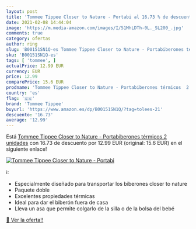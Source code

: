 ```yaml
---
layout: post
title: 'Tommee Tippee Closer to Nature - Portabi al 16.73 % de descuento'
date: 2021-02-08 14:44:04
image: 'https://m.media-amazon.com/images/I/51MhLDTh-0L._SL200_.jpg'
comments: true
category: ofertas
author: ring
slug: 'B00151SN1Q-es Tommee Tippee Closer to Nature - Portabiberones térmicos 2...'
sku: 'B00151SN1Q-es'
tags: [ 'tommee', ]
actualPrice: 12.99 EUR
currency: EUR
price: 12.99
comparePrice: 15.6 EUR
prodname: 'Tommee Tippee Closer to Nature - Portabiberones térmicos  2 unidades'
country: 'es'
flag: '🇪🇸'
brand: 'Tommee Tippee'
buyurl: 'https://www.amazon.es/dp/B00151SN1Q/?tag=tolees-21'
descuento: '16.73'
average: '12.99'
---
```


Está [Tommee Tippee Closer to Nature - Portabiberones térmicos  2 unidades](https://www.amazon.es/dp/B00151SN1Q/?tag=tolees-21) con 16.73 de descuento por 12.99 EUR (original: 15.6 EUR) en el siguiente enlace!

[![Tommee Tippee Closer to Nature - Portabi](https://m.media-amazon.com/images/I/51MhLDTh-0L._SL200_.jpg)](https://www.amazon.es/dp/B00151SN1Q/?tag=tolees-21)

ℹ️:

- Especialmente diseñado para transportar los biberones closer to nature
- Paquete doble
- Excelentes propiedades térmicas
- Ideal para dar el biberón fuera de casa
- Lleva un asa que permite colgarlo de la silla o de la bolsa del bebé

[🛒 Ver la oferta!!](https://www.amazon.es/dp/B00151SN1Q/?tag=tolees-21)
